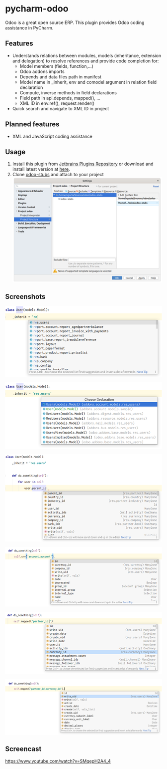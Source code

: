 # pycharm-odoo
Odoo is a great open source ERP. This plugin provides Odoo coding assistance in PyCharm.

## Features
* Understands relations between modules, models (inheritance, extension and delegation) to resolve references and provide code completion for:
    * Model members (fields, function,...)
    * Odoo addons imports
    * Depends and data files path in manifest
    * Model name in _inherit, env and comodel argument in relation field declaration
    * Compute, inverse methods in field declarations
    * Field path in api.depends, mapped(), ...
    * XML ID in env.ref(), request.render()
* Quick search and navigate to XML ID in project

## Planned features
* XML and JavaScript coding assistance

## Usage
1. Install this plugin from [Jetbrains Plugins Repository](https://plugins.jetbrains.com/plugin/13499-pycharm-odoo/)
or download and install latest version at [here](https://github.com/trinhanhngoc/pycharm-odoo/releases).
2. Clone [odoo-stubs](https://github.com/trinhanhngoc/odoo-stubs) and attach to your project
![](images/odoo-stubs.png)

## Screenshots
![Model name completion](images/model-name-completion.png)

![Go to model declaration](images/go-to-model-declaration.png)

![Model member completion](images/model-member-completion-1.png)

![Model member completion](images/model-member-completion-2.png)

![Field path completion](images/field-path-completion.png)

![Model member completion](images/model-member-completion-3.png)

## Screencast
https://www.youtube.com/watch?v=SMqepH2A4_4